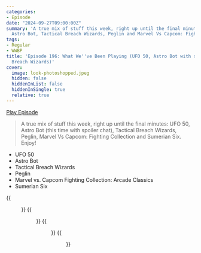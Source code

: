 ```yaml
---
categories:
- Episode
date: "2024-09-27T09:00:00Z"
summary: 'A true mix of stuff this week, right up until the final minutes: UFO 50,
  Astro Bot, Tactical Breach Wizards, Peglin and Marvel Vs Capcom: Fighting Collection.'
tags:
- Regular
- WWBP
title: 'Episode 196: What We''ve Been Playing (UFO 50, Astro Bot with spoilers, Tactical
  Breach Wizards)'
cover: 
  image: look-photoshopped.jpeg
  hidden: false
  hiddenInList: false
  hiddenInSingle: true
  relative: true
---
```


[Play Episode](https://www.patreon.com/posts/episode-196-what-112636936)
> A true mix of stuff this week, right up until the final minutes: UFO 50, Astro Bot (this time with spoiler chat), Tactical Breach Wizards, Peglin, Marvel Vs Capcom: Fighting Collection and Sumerian Six. Enjoy!

- UFO 50
- Astro Bot
- Tactical Breach Wizards
- Peglin
- Marvel vs. Capcom Fighting Collection: Arcade Classics 
- Sumerian Six

{{<figure 
    src="lampoon.jpeg" 
    alt="Lampoon" >}}
{{<figure 
    src="intermezzo.jpeg" 
    alt="Intermezzo" >}}
{{<figure 
    src="look-photoshopped.jpeg" 
    alt="Look Photoshopped" >}}
{{<figure 
    src="the-closer.jpeg" 
    alt="The Closer" >}}